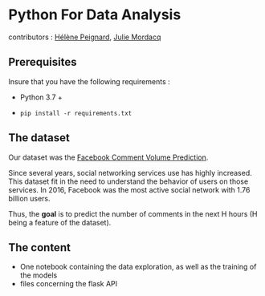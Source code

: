 # Python For Data Analysis 

contributors : [Hélène Peignard](@helenep21), [Julie Mordacq](@jumdc)

## Prerequisites 

Insure that you have the following requirements : 
- Python 3.7 +
-   ```
    pip install -r requirements.txt
    ```

## The dataset 

Our dataset was the [Facebook Comment Volume Prediction](https://archive.ics.uci.edu/ml/datasets/Facebook+Comment+Volume+Datasets). 

Since several years, social networking services use has highly increased. This dataset fit in the  need to understand the behavior of users on those services. In 2016, Facebook was the most active social network with 1.76 billion users. 

Thus, the **goal** is to predict the number of comments in the next H hours (H being a feature of the dataset).

## The content
- One notebook containing the data exploration, as well as the training of the models
- files concerning the flask API

